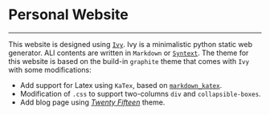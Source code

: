 # Personal Website
---
This website is designed using [`Ivy`](http://www.dmulholl.com/docs/ivy/dev/index.html). Ivy is a minimalistic python static web generator. 
ALl contents are written in `Markdown` or [`Syntext`](http://www.dmulholl.com/docs/syntext/master/). 
The theme for this website is based on the build-in `graphite` theme that comes with `Ivy` with some modifications:

* Add support for Latex using `KaTex`, based on [`markdown_katex`](https://pypi.org/project/markdown-katex/).
* Modification of `.css` to support two-columns `div` and `collapsible-boxes`.
* Add blog page using [*Twenty Fifteen*](https://github.com/dmulholl/twentyfifteen) theme.
